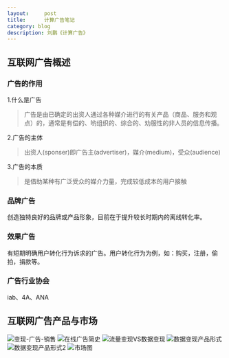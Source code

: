 ```yaml
---
layout:     post
title:      计算广告笔记
category: blog
description: 刘鹏《计算广告》
---
```


## 互联网广告概述
### 广告的作用
1.什么是广告 
>广告是由已确定的出资人通过各种媒介进行的有关产品（商品、服务和观点）的，通常是有偿的、哟组织的、综合的、劝服性的非人员的信息传播。 
 
2.广告的主体
>出资人(sponser)即广告主(advertiser)，媒介(medium)，受众(audience)  

3.广告的本质
>是借助某种有广泛受众的媒介力量，完成较低成本的用户接触
### 品牌广告
创造独特良好的品牌或产品形象，目前在于提升较长时期内的离线转化率。
### 效果广告
有短期明确用户转化行为诉求的广告。用户转化行为为例，如：购买，注册，偷拍，捐款等。
### 广告行业协会
iab、4A、ANA

## 互联网广告产品与市场
![变现-广告-销售](../images/blogimg/2.1.jpg)
![在线广告简史](../images/blogimg/2.2.jpg)
![流量变现VS数据变现](../images/blogimg/2.3.jpg)
![数据变现产品形式](../images/blogimg/2.4.jpg)
![数据变现产品形式2](../images/blogimg/2.5.jpg)
![市场图](../images/blogimg/2.6.jpg)
